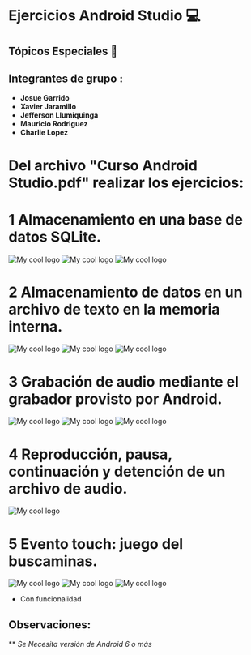 # Ejercicios Android Studio :computer:

## Tópicos Especiales :iphone:

## Integrantes de grupo : 

* **Josue Garrido** 
* **Xavier Jaramillo** 
* **Jefferson Llumiquinga**  
* **Mauricio Rodriguez**
* **Charlie Lopez**


# Del archivo "Curso Android Studio.pdf" realizar los ejercicios:

# 1 **Almacenamiento en una base de datos SQLite.**

<img src="../master/1. Almacenamiento en una Base de Datos SQLite/1.png" alt="My cool logo"/>
<img src="../master/1. Almacenamiento en una Base de Datos SQLite/2.png" alt="My cool logo"/>
<img src="../master/1. Almacenamiento en una Base de Datos SQLite/3.png" alt="My cool logo"/>

# 2 **Almacenamiento de datos en un archivo de texto en la memoria interna.**

<img src="../master/2. Almacenamiento de Datos en un archivo de texto en la Memoria Interna/1.png" alt="My cool logo"/>
<img src="../master/2. Almacenamiento de Datos en un archivo de texto en la Memoria Interna/2.png" alt="My cool logo"/>
<img src="../master/2. Almacenamiento de Datos en un archivo de texto en la Memoria Interna/3.png" alt="My cool logo"/>

# 3 **Grabación de audio mediante el grabador provisto por Android.**

<img src="../master/2. Grabación de audio mediante el grabador provisto por Android/1.png" alt="My cool logo"/>
<img src="../master/2. Grabación de audio mediante el grabador provisto por Android/2.png" alt="My cool logo"/>
<img src="../master/2. Grabación de audio mediante el grabador provisto por Android/3.png" alt="My cool logo"/>

# 4 **Reproducción, pausa, continuación y detención de un archivo de audio.**

<img src="../master/4. Reproduccion, pausa, continuacion y detencion de un archivo de audio/1.png" alt="My cool logo"/>



# 5 **Evento touch: juego del buscaminas.**

<img src="../master/5. Evento toch - Juego del Buscaminas/1.png" alt="My cool logo"/>
<img src="../master/5. Evento toch - Juego del Buscaminas/2.png" alt="My cool logo"/>
<img src="../master/5. Evento toch - Juego del Buscaminas/3.png" alt="My cool logo"/>




* Con funcionalidad


## Observaciones:

** *Se Necesita versión de Android 6 o más*


